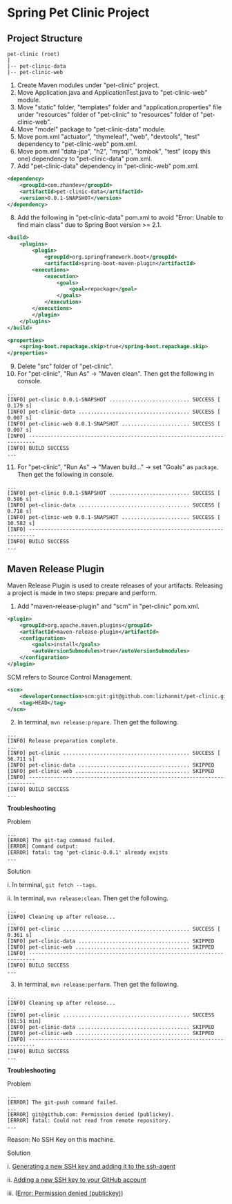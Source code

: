 # Spring Pet Clinic Project

## Project Structure

```
pet-clinic (root)
|
|-- pet-clinic-data
|-- pet-clinic-web
```

1. Create Maven modules under "pet-clinic" project.
2. Move Application.java and ApplicationTest.java to "pet-clinic-web" module.
3. Move "static" folder, "templates" folder and "application.properties" file under "resources" folder of "pet-clinic" to "resources" folder of "pet-clinic-web".
4. Move "model" package to "pet-clinic-data" module.   
5. Move pom.xml "actuator", "thymeleaf", "web", "devtools", "test" dependency to "pet-clinic-web" pom.xml.
6. Move pom.xml "data-jpa", "h2", "mysql", "lombok", "test" (copy this one) dependency to "pet-clinic-data" pom.xml.
7. Add "pet-clinic-data" dependency in "pet-clinic-web" pom.xml.

```xml
<dependency>
	<groupId>com.zhandev</groupId>
	<artifactId>pet-clinic-data</artifactId>
	<version>0.0.1-SNAPSHOT</version>
</dependency>
```

8. Add the following in "pet-clinic-data" pom.xml to avoid "Error: Unable to find main class" due to Spring Boot version >= 2.1.

```xml
<build>
    <plugins>
        <plugin>
            <groupId>org.springframework.boot</groupId>
            <artifactId>spring-boot-maven-plugin</artifactId>
        <executions>
            <execution>
                <goals>
                    <goal>repackage</goal>
                </goals>
            </execution>
        </executions>
        </plugin>
    </plugins>
</build>

<properties>
    <spring-boot.repackage.skip>true</spring-boot.repackage.skip>
</properties>
```

9. Delete "src" folder of "pet-clinic".
10. For "pet-clinic", "Run As" -> "Maven clean". Then get the following in console.

```
...
[INFO] pet-clinic 0.0.1-SNAPSHOT .......................... SUCCESS [  0.179 s]
[INFO] pet-clinic-data .................................... SUCCESS [  0.007 s]
[INFO] pet-clinic-web 0.0.1-SNAPSHOT ...................... SUCCESS [  0.007 s]
[INFO] ------------------------------------------------------------------------
[INFO] BUILD SUCCESS
...
```

11. For "pet-clinic", "Run As" -> "Maven build..." -> set "Goals" as `package`. Then get the following in console.

```
...
[INFO] pet-clinic 0.0.1-SNAPSHOT .......................... SUCCESS [  0.586 s]
[INFO] pet-clinic-data .................................... SUCCESS [  0.718 s]
[INFO] pet-clinic-web 0.0.1-SNAPSHOT ...................... SUCCESS [ 10.582 s]
[INFO] ------------------------------------------------------------------------
[INFO] BUILD SUCCESS
...
```

## Maven Release Plugin

Maven Release Plugin is used to create releases of your artifacts. Releasing a project is made in two steps: prepare and perform.

1. Add "maven-release-plugin" and "scm" in "pet-clinic" pom.xml.

```xml
<plugin>
	<groupId>org.apache.maven.plugins</groupId>
	<artifactId>maven-release-plugin</artifactId>
	<configuration>
		<goals>install</goals>
		<autoVersionSubmodules>true</autoVersionSubmodules>
	</configuration>
</plugin>
```

SCM refers to Source Control Management.

```xml
<scm>
	<developerConnection>scm:git:git@github.com:lizhanmit/pet-clinic.git</developerConnection>
	<tag>HEAD</tag>
</scm>
```

2. In terminal, `mvn release:prepare`. Then get the following.

```
...
[INFO] Release preparation complete.
...
[INFO] pet-clinic ......................................... SUCCESS [ 56.711 s]
[INFO] pet-clinic-data .................................... SKIPPED
[INFO] pet-clinic-web ..................................... SKIPPED
[INFO] ------------------------------------------------------------------------
[INFO] BUILD SUCCESS
...
```

**Troubleshooting**

Problem

```
...
[ERROR] The git-tag command failed.
[ERROR] Command output:
[ERROR] fatal: tag 'pet-clinic-0.0.1' already exists
...
```

Solution

i. In terminal, `git fetch --tags`.

ii. In terminal, `mvn release:clean`. Then get the following.

```
...
[INFO] Cleaning up after release...
...
[INFO] pet-clinic ......................................... SUCCESS [  0.361 s]
[INFO] pet-clinic-data .................................... SKIPPED
[INFO] pet-clinic-web ..................................... SKIPPED
[INFO] ------------------------------------------------------------------------
[INFO] BUILD SUCCESS
...
```

3. In terminal, `mvn release:perform`. Then get the following.

```
...
[INFO] Cleaning up after release...
...
[INFO] pet-clinic ......................................... SUCCESS [01:51 min]
[INFO] pet-clinic-data .................................... SKIPPED
[INFO] pet-clinic-web ..................................... SKIPPED
[INFO] ------------------------------------------------------------------------
[INFO] BUILD SUCCESS
...
```

**Troubleshooting**

Problem

```
...
[ERROR] The git-push command failed.
...
[ERROR] git@github.com: Permission denied (publickey).
[ERROR] fatal: Could not read from remote repository.
...
```

Reason: No SSH Key on this machine.


Solution

i. [Generating a new SSH key and adding it to the ssh-agent](https://help.github.com/articles/generating-a-new-ssh-key-and-adding-it-to-the-ssh-agent/)

ii. [Adding a new SSH key to your GitHub account](https://help.github.com/articles/adding-a-new-ssh-key-to-your-github-account/)

iii. ([Error: Permission denied (publickey)](https://help.github.com/articles/error-permission-denied-publickey/))
